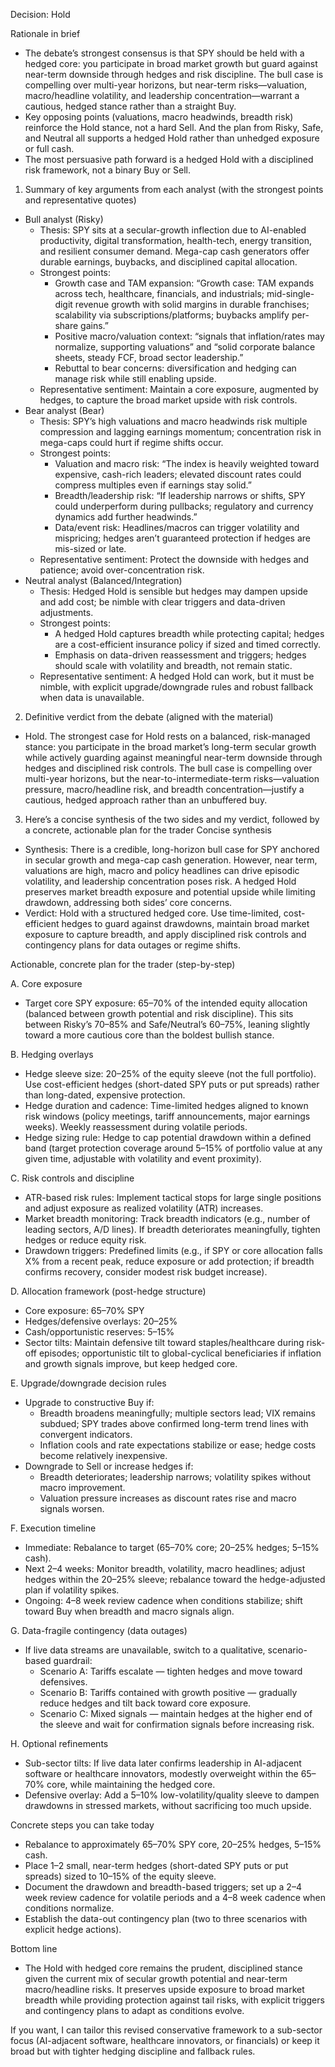 Decision: Hold

Rationale in brief
- The debate’s strongest consensus is that SPY should be held with a hedged core: you participate in broad market growth but guard against near-term downside through hedges and risk discipline. The bull case is compelling over multi-year horizons, but near-term risks—valuation, macro/headline volatility, and leadership concentration—warrant a cautious, hedged stance rather than a straight Buy.
- Key opposing points (valuations, macro headwinds, breadth risk) reinforce the Hold stance, not a hard Sell. And the plan from Risky, Safe, and Neutral all supports a hedged Hold rather than unhedged exposure or full cash.
- The most persuasive path forward is a hedged Hold with a disciplined risk framework, not a binary Buy or Sell.

1) Summary of key arguments from each analyst (with the strongest points and representative quotes)
- Bull analyst (Risky)
  - Thesis: SPY sits at a secular-growth inflection due to AI-enabled productivity, digital transformation, health-tech, energy transition, and resilient consumer demand. Mega-cap cash generators offer durable earnings, buybacks, and disciplined capital allocation.
  - Strongest points:
    - Growth case and TAM expansion: “Growth case: TAM expands across tech, healthcare, financials, and industrials; mid-single-digit revenue growth with solid margins in durable franchises; scalability via subscriptions/platforms; buybacks amplify per-share gains.”
    - Positive macro/valuation context: “signals that inflation/rates may normalize, supporting valuations” and “solid corporate balance sheets, steady FCF, broad sector leadership.”
    - Rebuttal to bear concerns: diversification and hedging can manage risk while still enabling upside.
  - Representative sentiment: Maintain a core exposure, augmented by hedges, to capture the broad market upside with risk controls.
- Bear analyst (Bear)
  - Thesis: SPY’s high valuations and macro headwinds risk multiple compression and lagging earnings momentum; concentration risk in mega-caps could hurt if regime shifts occur.
  - Strongest points:
    - Valuation and macro risk: “The index is heavily weighted toward expensive, cash-rich leaders; elevated discount rates could compress multiples even if earnings stay solid.”
    - Breadth/leadership risk: “If leadership narrows or shifts, SPY could underperform during pullbacks; regulatory and currency dynamics add further headwinds.”
    - Data/event risk: Headlines/macros can trigger volatility and mispricing; hedges aren’t guaranteed protection if hedges are mis-sized or late.
  - Representative sentiment: Protect the downside with hedges and patience; avoid over-concentration risk.
- Neutral analyst (Balanced/Integration)
  - Thesis: Hedged Hold is sensible but hedges may dampen upside and add cost; be nimble with clear triggers and data-driven adjustments.
  - Strongest points:
    - A hedged Hold captures breadth while protecting capital; hedges are a cost-efficient insurance policy if sized and timed correctly.
    - Emphasis on data-driven reassessment and triggers; hedges should scale with volatility and breadth, not remain static.
  - Representative sentiment: A hedged Hold can work, but it must be nimble, with explicit upgrade/downgrade rules and robust fallback when data is unavailable.

2) Definitive verdict from the debate (aligned with the material)
- Hold. The strongest case for Hold rests on a balanced, risk-managed stance: you participate in the broad market’s long-term secular growth while actively guarding against meaningful near-term downside through hedges and disciplined risk controls. The bull case is compelling over multi-year horizons, but the near-to-intermediate-term risks—valuation pressure, macro/headline risk, and breadth concentration—justify a cautious, hedged approach rather than an unbuffered buy.

3) Here’s a concise synthesis of the two sides and my verdict, followed by a concrete, actionable plan for the trader
Concise synthesis
- Synthesis: There is a credible, long-horizon bull case for SPY anchored in secular growth and mega-cap cash generation. However, near term, valuations are high, macro and policy headlines can drive episodic volatility, and leadership concentration poses risk. A hedged Hold preserves market breadth exposure and potential upside while limiting drawdown, addressing both sides’ core concerns.
- Verdict: Hold with a structured hedged core. Use time-limited, cost-efficient hedges to guard against drawdowns, maintain broad market exposure to capture breadth, and apply disciplined risk controls and contingency plans for data outages or regime shifts.

Actionable, concrete plan for the trader (step-by-step)

A. Core exposure
- Target core SPY exposure: 65–70% of the intended equity allocation (balanced between growth potential and risk discipline). This sits between Risky’s 70–85% and Safe/Neutral’s 60–75%, leaning slightly toward a more cautious core than the boldest bullish stance.

B. Hedging overlays
- Hedge sleeve size: 20–25% of the equity sleeve (not the full portfolio). Use cost-efficient hedges (short-dated SPY puts or put spreads) rather than long-dated, expensive protection.
- Hedge duration and cadence: Time-limited hedges aligned to known risk windows (policy meetings, tariff announcements, major earnings weeks). Weekly reassessment during volatile periods.
- Hedge sizing rule: Hedge to cap potential drawdown within a defined band (target protection coverage around 5–15% of portfolio value at any given time, adjustable with volatility and event proximity).

C. Risk controls and discipline
- ATR-based risk rules: Implement tactical stops for large single positions and adjust exposure as realized volatility (ATR) increases.
- Market breadth monitoring: Track breadth indicators (e.g., number of leading sectors, A/D lines). If breadth deteriorates meaningfully, tighten hedges or reduce equity risk.
- Drawdown triggers: Predefined limits (e.g., if SPY or core allocation falls X% from a recent peak, reduce exposure or add protection; if breadth confirms recovery, consider modest risk budget increase).

D. Allocation framework (post-hedge structure)
- Core exposure: 65–70% SPY
- Hedges/defensive overlays: 20–25%
- Cash/opportunistic reserves: 5–15%
- Sector tilts: Maintain defensive tilt toward staples/healthcare during risk-off episodes; opportunistic tilt to global-cyclical beneficiaries if inflation and growth signals improve, but keep hedged core.

E. Upgrade/downgrade decision rules
- Upgrade to constructive Buy if:
  - Breadth broadens meaningfully; multiple sectors lead; VIX remains subdued; SPY trades above confirmed long-term trend lines with convergent indicators.
  - Inflation cools and rate expectations stabilize or ease; hedge costs become relatively inexpensive.
- Downgrade to Sell or increase hedges if:
  - Breadth deteriorates; leadership narrows; volatility spikes without macro improvement.
  - Valuation pressure increases as discount rates rise and macro signals worsen.

F. Execution timeline
- Immediate: Rebalance to target (65–70% core; 20–25% hedges; 5–15% cash).
- Next 2–4 weeks: Monitor breadth, volatility, macro headlines; adjust hedges within the 20–25% sleeve; rebalance toward the hedge-adjusted plan if volatility spikes.
- Ongoing: 4–8 week review cadence when conditions stabilize; shift toward Buy when breadth and macro signals align.

G. Data-fragile contingency (data outages)
- If live data streams are unavailable, switch to a qualitative, scenario-based guardrail:
  - Scenario A: Tariffs escalate — tighten hedges and move toward defensives.
  - Scenario B: Tariffs contained with growth positive — gradually reduce hedges and tilt back toward core exposure.
  - Scenario C: Mixed signals — maintain hedges at the higher end of the sleeve and wait for confirmation signals before increasing risk.

H. Optional refinements
- Sub-sector tilts: If live data later confirms leadership in AI-adjacent software or healthcare innovators, modestly overweight within the 65–70% core, while maintaining the hedged core.
- Defensive overlay: Add a 5–10% low-volatility/quality sleeve to dampen drawdowns in stressed markets, without sacrificing too much upside.

Concrete steps you can take today
- Rebalance to approximately 65–70% SPY core, 20–25% hedges, 5–15% cash.
- Place 1–2 small, near-term hedges (short-dated SPY puts or put spreads) sized to 10–15% of the equity sleeve.
- Document the drawdown and breadth-based triggers; set up a 2–4 week review cadence for volatile periods and a 4–8 week cadence when conditions normalize.
- Establish the data-out contingency plan (two to three scenarios with explicit hedge actions).

Bottom line
- The Hold with hedged core remains the prudent, disciplined stance given the current mix of secular growth potential and near-term macro/headline risks. It preserves upside exposure to broad market breadth while providing protection against tail risks, with explicit triggers and contingency plans to adapt as conditions evolve.

If you want, I can tailor this revised conservative framework to a sub-sector focus (AI-adjacent software, healthcare innovators, or financials) or keep it broad but with tighter hedging discipline and fallback rules.